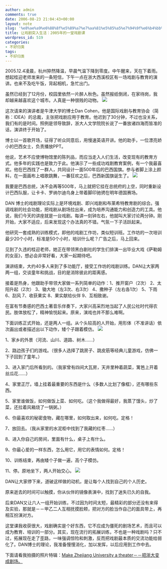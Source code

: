 ```yaml
---
author: admin
comments: true
date: 2006-08-23 21:04:43+00:00
layout: note
slug: '%e8%ae%a9%e6%88%8f%e5%89%a7%e7%aa%81%e5%85%a5%e7%94%9f%e6%b4%bb%ef%bc%9a2005%e5%b9%b412%e6%9c%88%e7%9a%84%e4%b8%80%e5%a0%82%e6%88%8f%e5%89%a7%e8%af%be'
title: 让戏剧突入生活：2005年的一堂戏剧课
wordpress_id: 519
categories:
- 不好归类
tags:
- 不好归类
---
```


2005.12.4凌晨，杭州猝然降温，早晨气温下降到零度。中午醒来，天在下着雨。想起桂迎老师发来的一条短信，下午一点在浙大西溪校区有一场戏剧与教育的演讲。也来不及吃午饭，背起相机，急忙出门。

虽然已经到了12月份，校园里依然一片醉人秋色。虽然报纸倒闭，在家待岗，我却越来越喜欢这个城市。人真是一种很贱的动物。
![](http://static.flickr.com/15/69739417_6319d045d6.jpg?v=0)

这次请来的演讲者是牛津大学的博士Dan Cohen，他是国际戏剧与教育协会（简称：IDEA）的总裁，主张把戏剧应用于教育。他迟到了30分钟，不过也没关系，我们有的是时间。照例是领导致辞，浙大人文学院院长说了一番放诸四海而皆准的话，演讲终于开始了。

博士以一首歌开场，征得了听众同意后，用慢速英语开讲。他的助手，一位漂亮娇小的巴西女士，负责播放PPT。

他说，艺术不应使博物馆里的陈列品，而应当走入人们生活，改变现有的教育方式。他多年的实践也是致力于此。他演示了一些成功戏剧教育案例，有一个我最喜欢。他在巴西找了一群人，共同设计一面500年后的巴西国旗。参与者脚上涂上颜料，在一面画布上唱歌跳舞，一番狂欢之后，巴西新国旗诞生了。
![](http://static.flickr.com/6/69750222_3d18e4367a.jpg?v=0)

我要是巴西总统，决不会再等500年，马上就把它挂在总统府的上空，同时重新设计巴西队服，让卡卡、罗纳尔迪鸟身上带着脚印驰骋在明年德国赛场。

DAN 博士的戏剧理论实际上是环境戏剧、即兴戏剧和布莱希特教育剧的综合。强调戏剧的社会功能，把戏剧从剧场拉出来，成为培养沟通能力和创造力的工具。他说，我们今天的讲座就是一台戏剧。每讲一刻钟左右，他就叫大家讨论两分钟。刚开始，大家不适应，后来发现这个办法真的不错。气氛一下子活跃起来。

他研究一套成熟的训练模式，即他的戏剧工作坊，类似短训班。工作坊的一次培训最少20个小时，标准是50个小时，培训什么呢？广告之后，马上回来。

见到了久违的桂迎老师，她正在带领黑白剧社的学生们排演一出毕业大戏《萨勒姆的女巫》，想必会非常好看，大家一起期待吧。

演讲结束，大约40多人来到了多功能厅，接受工作坊的戏剧训练。DAN让大家两两一组，交谈童年和挑战，目的是消除彼此的距离感。

接着是热身，他跟助手带领大家做一系列简单的动作：1、推开窗户（2次） 2、太阳升起（2次） 3、锄大地（左3次、右3次） 4、撒种子（左右各1次） 5、下雨 6、刮风 7、收获果实 8、果实献给伙伴 9、互相致谢。

在富有节奏感的巴西土著音乐伴奏下，大家兴高采烈地当起了人民公社时代得农民。肢体放松了，精神愉悦起来。原来，演戏也并不那么难啊。

下面训练正式开始，还是两人一组。从个头较高的人开始，用形体（不准讲话）依次画出或者描述出以下动作，矮个子跟着模仿。
![](http://static.flickr.com/12/69742120_45c5ba250e_m.jpg)

1、家乡的外景（河流、山川、道路、树木……）

2、路边孩子们的游戏。（很多人选择了跳房子、跳皮筋等经典儿童游戏，仿佛一下子回到了童年。）

3、进入家门后所看到的。（我家曾有四间大瓦房，天井里种着蔬菜，篱笆上开着丝瓜花……）

4、家里正厅。墙上挂着最重要的东西是什么（多数人比划了像框），还有哪些东西。

5、家里谁做饭，如何做饭上菜、如何吃。（这个我做得最好，我蒸了馒头，炒了菜，还拉着风箱烧了一锅粥。）

6、你最喜欢的秘密食物，藏在哪里，如何取出来，如何吃。定格！

7、放回去。（我从家里的水泥柜中找到了我藏的红枣……）

8、进入你自己的房间，里面有什么，桌子上有什么。

9、你最心爱的一样东西，怎么用它，用它的表情如何。定格！

10、训练结束，再由矮个子做一遍，高个子模仿。

11、停。原地坐下，两人开始交心。
![](http://static.flickr.com/6/69744021_3ea0c6cb9b.jpg?v=0)


DAN让大家停下来，道破这样做的动机，是让每个人找到自己的个人历史。

原来逝去的时间可以触摸，你从伙伴的镜像表演中，找到了迷失已久的自我。

后来DAN又让六人一组开始训练，不过因为时间太短，最精彩的部分还没有来得及实验，那就是－－甲乙二人互相抚摸脸颊，把对方的脸当作自己的面具带上，再相互扮演对方。

这堂课我收获很大，戏剧确实是个好东西，它不应成为僵死的剧场艺术，而且可以成为教育、培训的一部分。其实，现在流行的拓展训练，不也是一种戏剧吗？只不过，拓展现在走了歪路，一味强调惊险和刺激，反而把戏剧最本质的交流功能给弱化了。DAN博士的理论，我准备慢慢消化，加以发挥，以后应用到工作中去。

下面请看我拍摄的照片特辑：[Make Zhejiang University a theater－－把浙大变成剧场。](http://www.flickr.com/photos/lookoo/tags/idea/)
